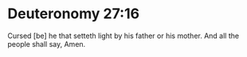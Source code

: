 # Deuteronomy 27:16

Cursed [be] he that setteth light by his father or his mother. And all the people shall say, Amen.